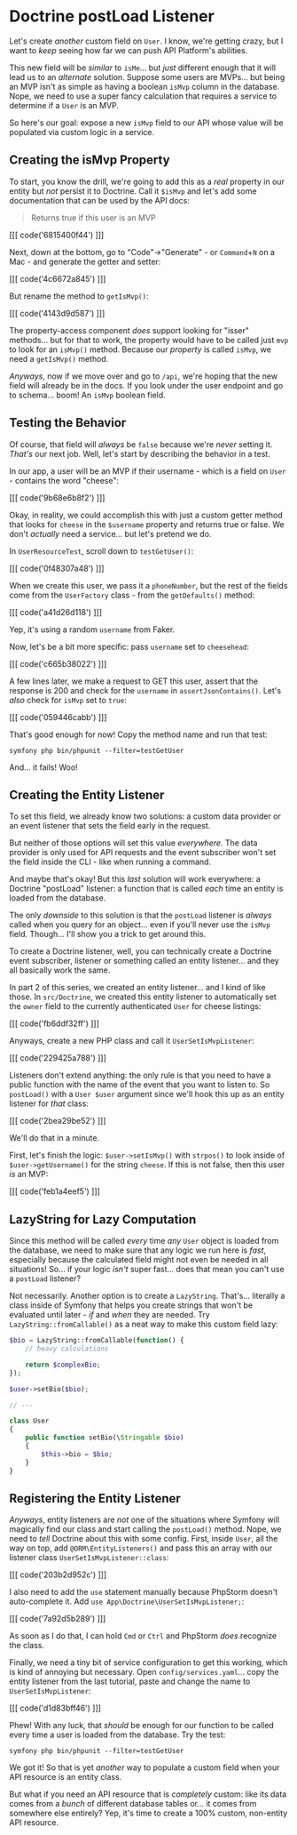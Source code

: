 # Doctrine postLoad Listener

Let's create *another* custom field on `User`. I know, we're getting crazy, but
I want to *keep* seeing how far we can push API Platform's abilities.

This new field will be *similar* to `isMe`... but *just* different enough
that it will lead us to an *alternate* solution. Suppose some users are
MVPs... but being an MVP isn't as simple as having a boolean `isMvp` column in the
database. Nope, we need to use a super fancy calculation that requires a service
to determine if a `User` is an MVP.

So here's our goal: expose a new `isMvp` field to our API whose value will
be populated via custom logic in a service.

## Creating the isMvp Property

To start, you know the drill, we're going to add this as a *real* property in
our entity but *not* persist it to Doctrine. Call it `$isMvp` and let's add
some documentation that can be used by the API docs:

> Returns true if this user is an MVP

[[[ code('6815400f44') ]]]

Next, down at the bottom, go to "Code"->"Generate" - or `Command`+`N` on a Mac - and
generate the getter and setter:

[[[ code('4c6672a845') ]]]

But rename the method to `getIsMvp()`:

[[[ code('4143d9d587') ]]]

The property-access component *does* support looking for "isser" methods... but
for that to work, the property would have to be called just `mvp` to look for
an `isMvp()` method. Because our *property* is called `isMvp`, we need a
`getIsMvp()` method.

*Anyways*, now if we move over and go to `/api`, we're hoping that the new field
will already be in the docs. If you look under the user endpoint and go to
schema... boom! An `isMvp` boolean field.

## Testing the Behavior

Of course, that field will *always* be `false` because we're *never* setting it.
*That's* our next job. Well, let's start by describing the behavior in a test.

In our app, a user will be an MVP if their username - which is a field on `User` -
contains the word "cheese":

[[[ code('9b68e6b8f2') ]]]

Okay, in reality, we could accomplish this with just a custom getter method
that looks for `cheese` in the `$username` property and returns true or false.
We don't *actually* need a service... but let's pretend we do.

In `UserResourceTest`, scroll down to `testGetUser()`:

[[[ code('0f48307a48') ]]]

When we create this user, we pass it a `phoneNumber`, but the rest of the fields
come from the `UserFactory` class - from the `getDefaults()` method:

[[[ code('a41d26d118') ]]]

Yep, it's using a random `username` from Faker.

Now, let's be a bit more specific: pass `username` set to `cheesehead`:

[[[ code('c665b38022') ]]]

A few lines later, we make a request to GET this user, assert that the response
is 200 and check for the `username` in `assertJsonContains()`. Let's *also* check
for `isMvp` set to `true`:

[[[ code('059446cabb') ]]]

That's good enough for now! Copy the method name and run that test:

```terminal
symfony php bin/phpunit --filter=testGetUser
```

And... it fails! Woo!

## Creating the Entity Listener

To set this field, we already know two solutions: a custom data provider or an
event listener that sets the field early in the request.

But neither of those options will set this value *everywhere*. The data provider
is only used for API requests and the event subscriber won't set the field
inside the CLI - like when running a command.

And maybe that's okay! But this *last* solution will work everywhere: a Doctrine
"postLoad" listener: a function that is called *each* time an entity is loaded
from the database.

The only *downside* to this solution is that the `postLoad` listener is *always*
called when you query for an object... even if you'll never use the `isMvp`
field. Though... I'll show you a trick to get around this.

To create a Doctrine listener, well, you can technically create a Doctrine event
subscriber, listener or something called an entity listener... and they all
basically work the same.

In part 2 of this series, we created an entity listener... and I kind of like
those. In `src/Doctrine`, we created this entity listener to automatically set
the `owner` field to the currently authenticated `User` for cheese listings:

[[[ code('fb6ddf32ff') ]]]

Anyways, create a new PHP class and call it `UserSetIsMvpListener`:

[[[ code('229425a788') ]]]

Listeners don't extend anything: the only rule is that you need to have a public
function with the name of the event that you want to listen to. So
`postLoad()` with a `User $user` argument since we'll hook this up as an entity
listener for *that* class:

[[[ code('2bea29be52') ]]]

We'll do that in a minute.

First, let's finish the logic: `$user->setIsMvp()` with `strpos()` to
look inside of `$user->getUsername()` for the string `cheese`. If this is
not false, then this user *is* an MVP:

[[[ code('feb1a4eef5') ]]]

## LazyString for Lazy Computation

Since this method will be called *every* time *any* `User` object is loaded from
the database, we need to make sure that any logic we run here is *fast*, especially
because the calculated field might not even be needed in all situations! So... if
your logic *isn't* super fast... does that mean you can't use a `postLoad` listener?

Not necessarily. Another option is to create a `LazyString`. That's... literally
a class inside of Symfony that helps you create strings that won't be evaluated
until later - *if* and *when* they are needed. Try `LazyString::fromCallable()` as
a neat way to make this custom field lazy:

```php
$bio = LazyString::fromCallable(function() {
    // heavy calculations

    return $complexBio;
});

$user->setBio($bio);

// ---

class User
{
    public function setBio(\Stringable $bio)
    {
        $this->bio = $bio;
    }
}
```

## Registering the Entity Listener

*Anyways*, entity listeners are *not* one of the situations where Symfony will
magically find our class and start calling the `postLoad()` method. Nope, we
need to *tell* Doctrine about this with some config. First, inside `User`,
all the way on top, add `@ORM\EntityListeners()` and pass this an array
with our listener class `UserSetIsMvpListener::class`:

[[[ code('203b2d952c') ]]]

I also need to add the `use` statement manually because PhpStorm doesn't auto-complete
it. Add `use App\Doctrine\UserSetIsMvpListener;`:

[[[ code('7a92d5b289') ]]]

As soon as I do that, I can hold `Cmd` or `Ctrl` and PhpStorm *does* recognize the
class.

Finally, we need a tiny bit of service configuration to get this working, which is
kind of annoying but necessary. Open `config/services.yaml`... copy the entity
listener from the last tutorial, paste and change the name to `UserSetIsMvpListener`:

[[[ code('d1d83bff46') ]]]

Phew! With any luck, that *should* be enough for our function to be called every
time a user is loaded from the database. Try the test:

```terminal-silent
symfony php bin/phpunit --filter=testGetUser
```

We got it! So that is yet *another* way to populate a custom field when your
API resource is an entity class.

But what if you need an API resource that is *completely* custom: like its data
comes from a *bunch* of different database tables or... it comes from somewhere
else entirely? Yep, it's time to create a 100% custom, non-entity API resource.
